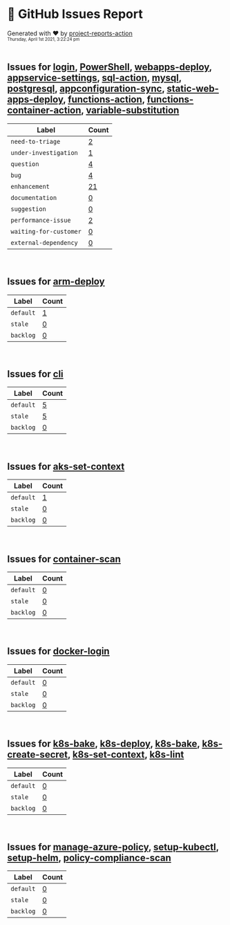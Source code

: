 # :crystal_ball: GitHub Issues Report  
  
Generated with :heart: by [project-reports-action](https://github.com/bryanmacfarlane/project-reports-action)  
<sub><sup>Thursday, April 1st 2021, 3:22:24 pm</sup></sub>  
  &nbsp;  
## Issues for [login](https://github.com/azure/login), [PowerShell](https://github.com/azure/PowerShell), [webapps-deploy](https://github.com/azure/webapps-deploy), [appservice-settings](https://github.com/azure/appservice-settings), [sql-action](https://github.com/azure/sql-action), [mysql](https://github.com/Azure/mysql), [postgresql](https://github.com/Azure/postgresql), [appconfiguration-sync](https://github.com/azure/appconfiguration-sync), [static-web-apps-deploy](https://github.com/azure/static-web-apps-deploy), [functions-action](https://github.com/azure/functions-action), [functions-container-action](https://github.com/azure/functions-container-action), [variable-substitution](https://github.com/Microsoft/variable-substitution)
| Label                  | Count                                                |
| ---------------------- | ---------------------------------------------------- |
| `need-to-triage`       | [2](./issues-need-to-triage-1617270748.823.md)       |
| `under-investigation`  | [1](./issues-under-investigation-1617270748.823.md)  |
| `question`             | [4](./issues-question-1617270748.823.md)             |
| `bug`                  | [4](./issues-bug-1617270748.823.md)                  |
| `enhancement`          | [21](./issues-enhancement-1617270748.823.md)         |
| `documentation`        | [0](./issues-documentation-1617270748.823.md)        |
| `suggestion`           | [0](./issues-suggestion-1617270748.823.md)           |
| `performance-issue`    | [2](./issues-performance-issue-1617270748.823.md)    |
| `waiting-for-customer` | [0](./issues-waiting-for-customer-1617270748.823.md) |
| `external-dependency`  | [0](./issues-external-dependency-1617270748.823.md)  |
&nbsp;  
## Issues for [arm-deploy](https://github.com/Azure/arm-deploy)
| Label     | Count                                   |
| --------- | --------------------------------------- |
| `default` | [1](./issues-default-1617270749.153.md) |
| `stale`   | [0](./issues-stale-1617270749.153.md)   |
| `backlog` | [0](./issues-backlog-1617270749.153.md) |
&nbsp;  
## Issues for [cli](https://github.com/Azure/cli)
| Label     | Count                                   |
| --------- | --------------------------------------- |
| `default` | [5](./issues-default-1617270749.461.md) |
| `stale`   | [5](./issues-stale-1617270749.461.md)   |
| `backlog` | [0](./issues-backlog-1617270749.461.md) |
&nbsp;  
## Issues for [aks-set-context](https://github.com/Azure/aks-set-context)
| Label     | Count                                   |
| --------- | --------------------------------------- |
| `default` | [1](./issues-default-1617270749.738.md) |
| `stale`   | [0](./issues-stale-1617270749.738.md)   |
| `backlog` | [0](./issues-backlog-1617270749.738.md) |
&nbsp;  
## Issues for [container-scan](https://github.com/Azure/container-scan)
| Label     | Count                                   |
| --------- | --------------------------------------- |
| `default` | [0](./issues-default-1617270750.051.md) |
| `stale`   | [0](./issues-stale-1617270750.051.md)   |
| `backlog` | [0](./issues-backlog-1617270750.051.md) |
&nbsp;  
## Issues for [docker-login](https://github.com/Azure/docker-login)
| Label     | Count                                   |
| --------- | --------------------------------------- |
| `default` | [0](./issues-default-1617270750.309.md) |
| `stale`   | [0](./issues-stale-1617270750.309.md)   |
| `backlog` | [0](./issues-backlog-1617270750.309.md) |
&nbsp;  
## Issues for [k8s-bake](https://github.com/Azure/k8s-bake), [k8s-deploy](https://github.com/Azure/k8s-deploy), [k8s-bake](https://github.com/Azure/k8s-bake), [k8s-create-secret](https://github.com/Azure/k8s-create-secret), [k8s-set-context](https://github.com/Azure/k8s-set-context), [k8s-lint](https://github.com/Azure/k8s-lint)
| Label     | Count                                   |
| --------- | --------------------------------------- |
| `default` | [0](./issues-default-1617270751.691.md) |
| `stale`   | [0](./issues-stale-1617270751.691.md)   |
| `backlog` | [0](./issues-backlog-1617270751.691.md) |
&nbsp;  
## Issues for [manage-azure-policy](https://github.com/Azure/manage-azure-policy), [setup-kubectl](https://github.com/Azure/setup-kubectl), [setup-helm](https://github.com/Azure/setup-helm), [policy-compliance-scan](https://github.com/Azure/policy-compliance-scan)
| Label     | Count                                   |
| --------- | --------------------------------------- |
| `default` | [0](./issues-default-1617270753.057.md) |
| `stale`   | [0](./issues-stale-1617270753.057.md)   |
| `backlog` | [0](./issues-backlog-1617270753.057.md) |

